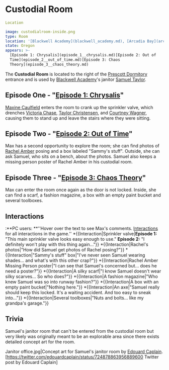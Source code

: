 #  Custodial Room 

```yaml
Location

image: custodialroom-inside.png
type: Room
location: '[Blackwell Academy](blackwell_academy.md), [Arcadia Bay](arcadia_bay.md)'
state: Oregon
appears: >-
  [Episode 1: Chrysalis](episode_1__chrysalis.md)[Episode 2: Out of
  Time](episode_2__out_of_time.md)[Episode 3: Chaos
  Theory](episode_3__chaos_theory.md)
```

The **Custodial Room** is located to the right of the [Prescott Dormitory](prescott_dormitory.md) entrance and is used by [Blackwell Academy](blackwell.md)'s janitor [Samuel Taylor](samuel_taylor.md).

##  Episode One - "[Episode 1: Chrysalis](chrysalis.md)" 
[Maxine Caulfield](max_caulfield.md) enters the room to crank up the sprinkler valve, which drenches [Victoria Chase](victoria_chase.md), [Taylor Christensen](taylor.md), and [Courtney Wagner](courtney_wagner.md), causing them to stand up and leave the stairs where they were sitting.

##  Episode Two - "[Episode 2: Out of Time](out_of_time.md)" 
Max has a second opportunity to explore the room; she can find photos of [Rachel Amber](rachel_amber.md) posing and a box labeled "Sammy's stuff". Outside, she can ask Samuel, who sits on a bench, about the photos.
Samuel also keeps a missing person poster of Rachel Amber in his custodial room.

##  Episode Three - "[Episode 3: Chaos Theory](chaos_theory.md)" 
Max can enter the room once again as the door is not locked. Inside, she can find a scarf, a fashion magazine, a box with an empty paint bucket and several toolboxes.

##  Interactions 
:**PC users: **''Hover over the text to see Max's comments. [Interactions](see_here.md) for all interactions in the game.''
*{{Interaction|Sprinkler valve|**Episode 1:** "This main sprinkler valve looks easy enough to use."
**Episode 2:** "I definitely won't play with this thing again..."}}
*{{Interaction|Rachel's photos|"How did Samuel get photos of Rachel posing?"}}
*{{Interaction|"Sammy's stuff" box|"I've never seen Samuel wearing shades... and what's with this other crap?"}}
*{{Interaction|Rachel Amber Missing Person poster|"I can see that Samuel's concerned but... does he need a poster?"}}
*{{Interaction|A silky scarf|"I know Samuel doesn't wear silky scarves... So who does?"}}
*{{Interaction|A fashion magazine|"Who knew Samuel was so into runway fashion?"}}
*{{Interaction|A box with an empty paint bucket|"Nothing here."}}
*{{Interaction|An axe|"Samuel really should keep this locked. It's a waiting accident. And too easy to sneak into..."}}
*{{Interaction|Several toolboxes|"Nuts and bolts... like my grandpa's garage."}}

##  Trivia 

Samuel's janitor room that can't be entered from the custodial room but very likely was originally meant to be an explorable area since there exists detailed concept art for the room.

Janitor office.jpg|Concept art for Samuel's janitor room by [Edouard Caplain](edouard_caplain.md).[https://twitter.com/edouardcaplain/status/724878863956889600 Twitter post by Edouard Caplain]

